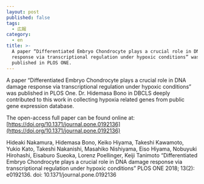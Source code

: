 ```yaml
---
layout: post
published: false
tags:
  - 広報
category:
  - en
title: >-
  A paper “Differentiated Embryo Chondrocyte plays a crucial role in DNA damage
  response via transcriptional regulation under hypoxic conditions” was
  published in PLOS ONE.
---
```

A paper “Differentiated Embryo Chondrocyte plays a crucial role in DNA damage response via transcriptional regulation under hypoxic conditions” was published in PLOS One.
Dr. Hidemasa Bono in DBCLS deeply contributed to this work in collecting hypoxia related genes from public gene expression database.
 
The open-access full paper can be found online at:
[https://doi.org/10.1371/journal.pone.0192136](https://doi.org/10.1371/journal.pone.0192136)
 
Hideaki Nakamura, Hidemasa Bono, Keiko Hiyama, Takeshi Kawamoto, Yukio Kato, Takeshi Nakanishi, Masahiko Nishiyama, Eiso Hiyama, Nobuyuki Hirohashi, Eisaburo Sueoka, Lorenz Poellinger, Keiji Tanimoto
“Differentiated Embryo Chondrocyte plays a crucial role in DNA damage response via transcriptional regulation under hypoxic conditions”
PLOS ONE 2018; 13(2): e0192136.
doi: 10.1371/journal.pone.0192136
